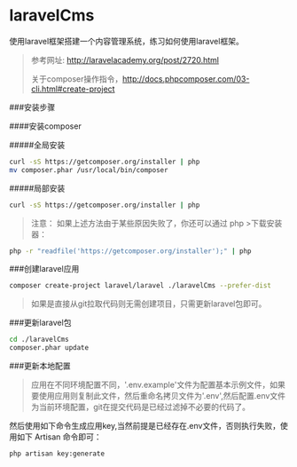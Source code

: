# laravelCms
使用laravel框架搭建一个内容管理系统，练习如何使用laravel框架。
> 参考网址: http://laravelacademy.org/post/2720.html
> 
> 关于composer操作指令，http://docs.phpcomposer.com/03-cli.html#create-project

###安装步骤

####安装composer

#####全局安装
```sh
curl -sS https://getcomposer.org/installer | php
mv composer.phar /usr/local/bin/composer
```
#####局部安装
```sh
curl -sS https://getcomposer.org/installer | php
```

>注意： 如果上述方法由于某些原因失败了，你还可以通过 php >下载安装器：

```sh
php -r "readfile('https://getcomposer.org/installer');" | php
```

###创建laravel应用

```sh
composer create-project laravel/laravel ./laravelCms --prefer-dist
```

>如果是直接从git拉取代码则无需创建项目，只需更新laravel包即可。

###更新laravel包
```sh
cd ./laravelCms
composer.phar update
```

###更新本地配置
> 应用在不同环境配置不同，'.env.example'文件为配置基本示例文件，如果要使用应用则复制此文件，然后重命名拷贝文件为'.env',然后配置.env文件为当前环境配置，git在提交代码是已经过滤掉不必要的代码了。

然后使用如下命令生成应用key,当然前提是已经存在.env文件，否则执行失败，使用如下 Artisan 命令即可：
```sh
php artisan key:generate
```

